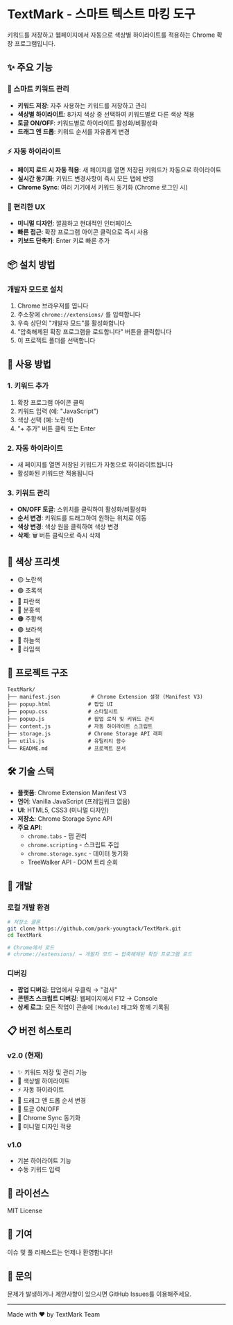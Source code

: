 # TextMark - 스마트 텍스트 마킹 도구

키워드를 저장하고 웹페이지에서 자동으로 색상별 하이라이트를 적용하는 Chrome 확장 프로그램입니다.

## ✨ 주요 기능

### 🎨 스마트 키워드 관리
- **키워드 저장**: 자주 사용하는 키워드를 저장하고 관리
- **색상별 하이라이트**: 8가지 색상 중 선택하여 키워드별로 다른 색상 적용
- **토글 ON/OFF**: 키워드별로 하이라이트 활성화/비활성화
- **드래그 앤 드롭**: 키워드 순서를 자유롭게 변경

### ⚡ 자동 하이라이트
- **페이지 로드 시 자동 적용**: 새 페이지를 열면 저장된 키워드가 자동으로 하이라이트
- **실시간 동기화**: 키워드 변경사항이 즉시 모든 탭에 반영
- **Chrome Sync**: 여러 기기에서 키워드 동기화 (Chrome 로그인 시)

### 🎯 편리한 UX
- **미니멀 디자인**: 깔끔하고 현대적인 인터페이스
- **빠른 접근**: 확장 프로그램 아이콘 클릭으로 즉시 사용
- **키보드 단축키**: Enter 키로 빠른 추가

## 📦 설치 방법

### 개발자 모드로 설치

1. Chrome 브라우저를 엽니다
2. 주소창에 `chrome://extensions/` 를 입력합니다
3. 우측 상단의 "개발자 모드"를 활성화합니다
4. "압축해제된 확장 프로그램을 로드합니다" 버튼을 클릭합니다
5. 이 프로젝트 폴더를 선택합니다

## 🚀 사용 방법

### 1. 키워드 추가
1. 확장 프로그램 아이콘 클릭
2. 키워드 입력 (예: "JavaScript")
3. 색상 선택 (예: 노란색)
4. "+ 추가" 버튼 클릭 또는 Enter

### 2. 자동 하이라이트
- 새 페이지를 열면 저장된 키워드가 자동으로 하이라이트됩니다
- 활성화된 키워드만 적용됩니다

### 3. 키워드 관리
- **ON/OFF 토글**: 스위치를 클릭하여 활성화/비활성화
- **순서 변경**: 키워드를 드래그하여 원하는 위치로 이동
- **색상 변경**: 색상 원을 클릭하여 색상 변경
- **삭제**: 🗑️ 버튼 클릭으로 즉시 삭제

## 🎨 색상 프리셋

- 🟡 노란색
- 🟢 초록색
- 🔵 파란색
- 🩷 분홍색
- 🟠 주황색
- 🟣 보라색
- 🔷 하늘색
- 🍏 라임색

## 📂 프로젝트 구조

```
TextMark/
├── manifest.json          # Chrome Extension 설정 (Manifest V3)
├── popup.html            # 팝업 UI
├── popup.css             # 스타일시트
├── popup.js              # 팝업 로직 및 키워드 관리
├── content.js            # 자동 하이라이트 스크립트
├── storage.js            # Chrome Storage API 래퍼
├── utils.js              # 유틸리티 함수
└── README.md             # 프로젝트 문서
```

## 🛠 기술 스택

- **플랫폼**: Chrome Extension Manifest V3
- **언어**: Vanilla JavaScript (프레임워크 없음)
- **UI**: HTML5, CSS3 (미니멀 디자인)
- **저장소**: Chrome Storage Sync API
- **주요 API**:
  - `chrome.tabs` - 탭 관리
  - `chrome.scripting` - 스크립트 주입
  - `chrome.storage.sync` - 데이터 동기화
  - TreeWalker API - DOM 트리 순회

## 🔧 개발

### 로컬 개발 환경

```bash
# 저장소 클론
git clone https://github.com/park-youngtack/TextMark.git
cd TextMark

# Chrome에서 로드
# chrome://extensions/ → 개발자 모드 → 압축해제된 확장 프로그램 로드
```

### 디버깅

- **팝업 디버깅**: 팝업에서 우클릭 → "검사"
- **콘텐츠 스크립트 디버깅**: 웹페이지에서 F12 → Console
- **상세 로그**: 모든 작업이 콘솔에 `[Module]` 태그와 함께 기록됨

## 📋 버전 히스토리

### v2.0 (현재)
- ✨ 키워드 저장 및 관리 기능
- 🎨 색상별 하이라이트
- ⚡ 자동 하이라이트
- 🔄 드래그 앤 드롭 순서 변경
- 🎯 토글 ON/OFF
- 💾 Chrome Sync 동기화
- 🎨 미니멀 디자인 적용

### v1.0
- 기본 하이라이트 기능
- 수동 키워드 입력

## 📝 라이선스

MIT License

## 🤝 기여

이슈 및 풀 리퀘스트는 언제나 환영합니다!

## 📧 문의

문제가 발생하거나 제안사항이 있으시면 GitHub Issues를 이용해주세요.

---

Made with ❤️ by TextMark Team
